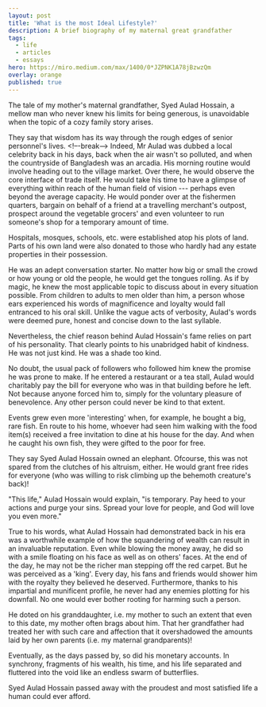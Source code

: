 ```yaml
---
layout: post
title: 'What is the most Ideal Lifestyle?'
description: A brief biography of my maternal great grandfather
tags:
  - life
  - articles
  - essays
hero: https://miro.medium.com/max/1400/0*JZPNK1A78jBzwzQm
overlay: orange
published: true
---
```


The tale of my mother's maternal grandfather, Syed Aulad Hossain, a mellow man who never knew his limits for being generous, is unavoidable when the topic of a cozy family story arises.

They say that wisdom has its way through the rough edges of senior personnel's lives. <!–-break-–> Indeed, Mr Aulad was dubbed a local celebrity back in his days, back when the air wasn't so polluted, and when the countryside of Bangladesh was an arcadia. His morning routine would involve heading out to the village market. Over there, he would observe the core interface of trade itself. He would take his time to have a glimpse of everything within reach of the human field of vision --- perhaps even beyond the average capacity. He would ponder over at the fishermen quarters, bargain on behalf of a friend at a travelling merchant's outpost, prospect around the vegetable grocers' and even volunteer to run someone's shop for a temporary amount of time.

Hospitals, mosques, schools, etc. were established atop his plots of land. Parts of his own land were also donated to those who hardly had any estate properties in their possession.

He was an adept conversation starter. No matter how big or small the crowd or how young or old the people, he would get the tongues rolling. As if by magic, he knew the most applicable topic to discuss about in every situation possible. From children to adults to men older than him, a person whose ears experienced his words of magnificence and loyalty would fall entranced to his oral skill. Unlike the vague acts of verbosity, Aulad's words were deemed pure, honest and concise down to the last syllable.

Nevertheless, the chief reason behind Aulad Hossain's fame relies on part of his personality. That clearly points to his unabridged habit of kindness. He was not just kind. He was a shade too kind.

No doubt, the usual pack of followers who followed him knew the promise he was prone to make. If he entered a restaurant or a tea stall, Aulad would charitably pay the bill for everyone who was in that building before he left. Not because anyone forced him to, simply for the voluntary pleasure of benevolence. Any other person could never be kind to that extent.

Events grew even more 'interesting' when, for example, he bought a big, rare fish. En route to his home, whoever had seen him walking with the food item(s) received a free invitation to dine at his house for the day. And when he caught his own fish, they were gifted to the poor for free.

They say Syed Aulad Hossain owned an elephant. Ofcourse, this was not spared from the clutches of his altruism, either. He would grant free rides for everyone (who was willing to risk climbing up the behemoth creature's back)!

"This life," Aulad Hossain would explain, "is temporary. Pay heed to your actions and purge your sins. Spread your love for people, and God will love you even more."

True to his words, what Aulad Hossain had demonstrated back in his era was a worthwhile example of how the squandering of wealth can result in an invaluable reputation. Even while blowing the money away, he did so with a smile floating on his face as well as on others' faces. At the end of the day, he may not be the richer man stepping off the red carpet. But he was perceived as a 'king'. Every day, his fans and friends would shower him with the royalty they believed he deserved. Furthermore, thanks to his impartial and munificent profile, he never had any enemies plotting for his downfall. No one would ever bother rooting for harming such a person.

He doted on his granddaughter, i.e. my mother to such an extent that even to this date, my mother often brags about him. That her grandfather had treated her with such care and affection that it overshadowed the amounts laid by her own parents (i.e. my maternal grandparents)!

Eventually, as the days passed by, so did his monetary accounts. In synchrony, fragments of his wealth, his time, and his life separated and fluttered into the void like an endless swarm of butterflies.

Syed Aulad Hossain passed away with the proudest and most satisfied life a human could ever afford.
